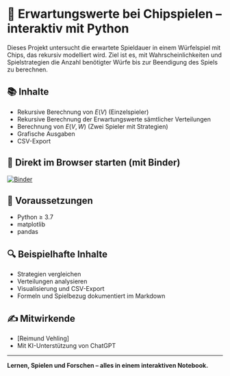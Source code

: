 # 🎲 Erwartungswerte bei Chipspielen – interaktiv mit Python

Dieses Projekt untersucht die erwartete Spieldauer in einem Würfelspiel mit Chips, das rekursiv modelliert wird. Ziel ist es, mit Wahrscheinlichkeiten und Spielstrategien die Anzahl benötigter Würfe bis zur Beendigung des Spiels zu berechnen.

## 📚 Inhalte

- Rekursive Berechnung von $E(V)$ (Einzelspieler)
- Rekursive Berechnung der Erwartungswerte sämtlicher Verteilungen
- Berechnung von $E(V, W)$ (Zwei Spieler mit Strategien)
- Grafische Ausgaben 
- CSV-Export

## 🚀 Direkt im Browser starten (mit Binder)

[![Binder](https://mybinder.org/badge_logo.svg)](https://mybinder.org/v2/gh/USERNAME/REPO/main?filepath=2025-05-09-EX.ipynb)


## 🧮 Voraussetzungen

- Python ≥ 3.7
- matplotlib
- pandas

## 🔍 Beispielhafte Inhalte

- Strategien vergleichen
- Verteilungen analysieren
- Visualisierung und CSV-Export
- Formeln und Spielbezug dokumentiert im Markdown

## ✍️ Mitwirkende

- [Reimund Vehling]
- Mit KI-Unterstützung von ChatGPT

---

**Lernen, Spielen und Forschen – alles in einem interaktiven Notebook.**
